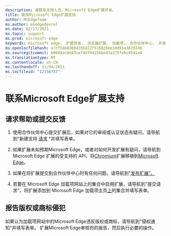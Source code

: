 ```yaml
---
description: 请联系支持人员，Microsoft Edge扩展开发。
title: 联系Microsoft Edge扩展支持
author: MSEdgeTeam
ms.author: msedgedevrel
ms.date: 02/17/2021
ms.topic: support
ms.prod: microsoft-edge
keywords: microsoft edge， 扩展开发， 浏览器扩展， 加载项， 合作伙伴中心， 开发人员， 支持
ms.openlocfilehash: a7cf5de83604356422f576826be3dd91a3829240
ms.sourcegitcommit: b0604ac0d43cef4df04256bed3a375febc45d1a4
ms.translationtype: MT
ms.contentlocale: zh-CN
ms.lasthandoff: 11/04/2021
ms.locfileid: "12156737"
---
```

# <a name="contact-microsoft-edge-extensions-support"></a>联系Microsoft Edge扩展支持


<!-- ====================================================================== -->
## <a name="request-help-or-submit-feedback"></a>请求帮助或提交反馈

1.  使用合作伙伴中心提交扩展后，如果对它的审阅或认证状态有疑问，请导航到"新建支持 [请求](https://support.microsoft.com/supportrequestform/e7a381be-9c9a-fafb-ed76-262bc93fd9e4) "并填写表单。

1.  如果扩展未如预期Microsoft Edge，或者对如何开发扩展有疑问，请导航到 Microsoft Edge 扩展的受支持的 API，将[Chromium](../developer-guide/api-support.md)扩展移植到[Microsoft Edge](../developer-guide/port-chrome-extension.md)。

1.  如果在将扩展提交到合作伙伴中心时有任何问题，请导航到"[发布扩展"。](./publish-extension.md)

1.  若要在 Microsoft Edge 加载项网站上的集合中启用扩展，请导航到"提交请求"，将扩展添加到 Microsoft Edge 加载项主页[上](https://forms.office.com/Pages/ResponsePage.aspx?id=v4j5cvGGr0GRqy180BHbRw01UwyBfAxNna_1ZkP3X2VUN0lBSU1YMEU3VFY0VURRODEwSjgwU00yRy4u)的集合并填写表单。


<!-- ====================================================================== -->
## <a name="report-copyright-or-trademark-infringement"></a>报告版权或商标侵犯

如果认为加载项网站中的Microsoft Edge违反版权或商标，请导航到"侵权通知"并填写表单。 [](https://www.microsoft.com/info/Marketplace.html)  扩展Microsoft Edge审核你的报告，然后执行必要的操作。
